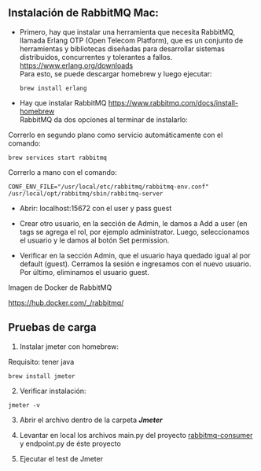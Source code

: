 ## Instalación de RabbitMQ Mac:

* Primero, hay que instalar una herramienta que necesita RabbitMQ, llamada Erlang OTP (Open Telecom Platform), que es un conjunto de herramientas y bibliotecas diseñadas para desarrollar sistemas distribuidos, concurrentes y tolerantes a fallos.
https://www.erlang.org/downloads <br>
Para esto, se puede descargar homebrew y luego ejecutar: 


  ```
  brew install erlang
  ```
 
* Hay que instalar RabbitMQ
https://www.rabbitmq.com/docs/install-homebrew <br>
RabbitMQ da dos opciones al terminar de instalarlo:<br>

Correrlo en segundo plano como servicio automáticamente con el comando:


  ```
  brew services start rabbitmq
  ```

Correrlo a mano con el comando:

  ```
CONF_ENV_FILE="/usr/local/etc/rabbitmq/rabbitmq-env.conf" /usr/local/opt/rabbitmq/sbin/rabbitmq-server
  ```
* Abrir: localhost:15672 con el user y pass guest

* Crear otro usuario, en la sección de Admin, le damos a Add a user (en tags se agrega el rol, por ejemplo administrator.
Luego, seleccionamos el usuario y le damos al botón Set permission. 

* Verificar en la sección Admin, que el usuario haya quedado igual al por default (guest). Cerramos la sesión e ingresamos con el nuevo usuario.
Por último, eliminamos el usuario guest.

Imagen de Docker de RabbitMQ

https://hub.docker.com/_/rabbitmq/ 

## Pruebas de carga

1. Instalar jmeter con homebrew: 

Requisito: tener java

```
brew install jmeter
```

2. Verificar instalación:
   
```
jmeter -v
```

3. Abrir el archivo dentro de la carpeta ***Jmeter***

4. Levantar en local los archivos main.py del proyecto [rabbitmq-consumer](https://github.com/Florencia-rios/rabbitmq-consumer/tree/develop) y endpoint.py de éste proyecto

5. Ejecutar el test de Jmeter

